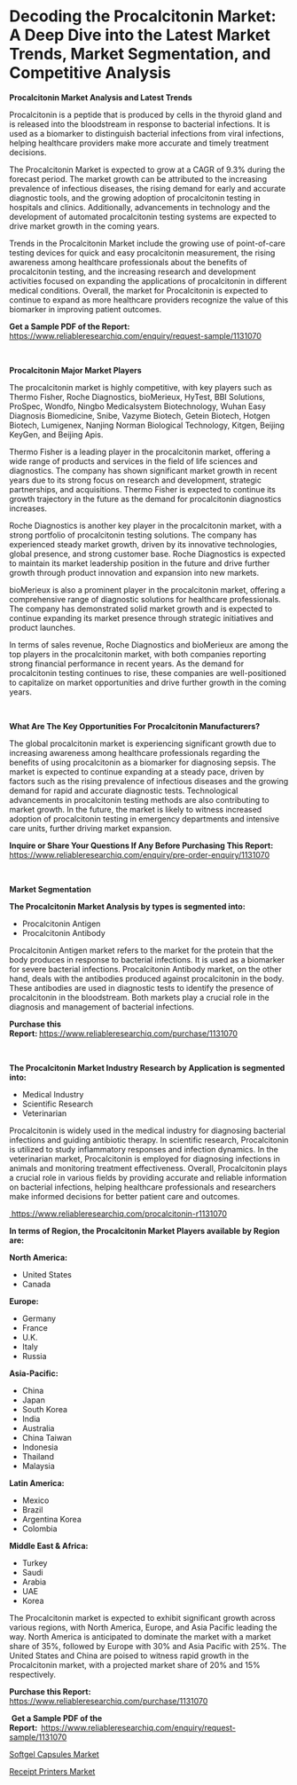 <p><h1>Decoding the Procalcitonin Market: A Deep Dive into the Latest Market Trends, Market Segmentation, and Competitive Analysis</h1></p><p><strong>Procalcitonin Market Analysis and Latest Trends</strong></p>
<p><p>Procalcitonin is a peptide that is produced by cells in the thyroid gland and is released into the bloodstream in response to bacterial infections. It is used as a biomarker to distinguish bacterial infections from viral infections, helping healthcare providers make more accurate and timely treatment decisions.</p><p>The Procalcitonin Market is expected to grow at a CAGR of 9.3% during the forecast period. The market growth can be attributed to the increasing prevalence of infectious diseases, the rising demand for early and accurate diagnostic tools, and the growing adoption of procalcitonin testing in hospitals and clinics. Additionally, advancements in technology and the development of automated procalcitonin testing systems are expected to drive market growth in the coming years.</p><p>Trends in the Procalcitonin Market include the growing use of point-of-care testing devices for quick and easy procalcitonin measurement, the rising awareness among healthcare professionals about the benefits of procalcitonin testing, and the increasing research and development activities focused on expanding the applications of procalcitonin in different medical conditions. Overall, the market for Procalcitonin is expected to continue to expand as more healthcare providers recognize the value of this biomarker in improving patient outcomes.</p></p>
<p><strong>Get a Sample PDF of the Report:&nbsp;</strong> <a href="https://www.reliableresearchiq.com/enquiry/request-sample/1131070">https://www.reliableresearchiq.com/enquiry/request-sample/1131070</a></p>
<p>&nbsp;</p>
<p><strong>Procalcitonin Major Market Players</strong></p>
<p><p>The procalcitonin market is highly competitive, with key players such as Thermo Fisher, Roche Diagnostics, bioMerieux, HyTest, BBI Solutions, ProSpec, Wondfo, Ningbo Medicalsystem Biotechnology, Wuhan Easy Diagnosis Biomedicine, Snibe, Vazyme Biotech, Getein Biotech, Hotgen Biotech, Lumigenex, Nanjing Norman Biological Technology, Kitgen, Beijing KeyGen, and Beijing Apis.</p><p>Thermo Fisher is a leading player in the procalcitonin market, offering a wide range of products and services in the field of life sciences and diagnostics. The company has shown significant market growth in recent years due to its strong focus on research and development, strategic partnerships, and acquisitions. Thermo Fisher is expected to continue its growth trajectory in the future as the demand for procalcitonin diagnostics increases.</p><p>Roche Diagnostics is another key player in the procalcitonin market, with a strong portfolio of procalcitonin testing solutions. The company has experienced steady market growth, driven by its innovative technologies, global presence, and strong customer base. Roche Diagnostics is expected to maintain its market leadership position in the future and drive further growth through product innovation and expansion into new markets.</p><p>bioMerieux is also a prominent player in the procalcitonin market, offering a comprehensive range of diagnostic solutions for healthcare professionals. The company has demonstrated solid market growth and is expected to continue expanding its market presence through strategic initiatives and product launches.</p><p>In terms of sales revenue, Roche Diagnostics and bioMerieux are among the top players in the procalcitonin market, with both companies reporting strong financial performance in recent years. As the demand for procalcitonin testing continues to rise, these companies are well-positioned to capitalize on market opportunities and drive further growth in the coming years.</p></p>
<p>&nbsp;</p>
<p><strong>What Are The Key Opportunities For Procalcitonin Manufacturers?</strong></p>
<p><p>The global procalcitonin market is experiencing significant growth due to increasing awareness among healthcare professionals regarding the benefits of using procalcitonin as a biomarker for diagnosing sepsis. The market is expected to continue expanding at a steady pace, driven by factors such as the rising prevalence of infectious diseases and the growing demand for rapid and accurate diagnostic tests. Technological advancements in procalcitonin testing methods are also contributing to market growth. In the future, the market is likely to witness increased adoption of procalcitonin testing in emergency departments and intensive care units, further driving market expansion.</p></p>
<p><strong>Inquire or Share Your Questions If Any Before Purchasing This Report:</strong> <a href="https://www.reliableresearchiq.com/enquiry/pre-order-enquiry/1131070">https://www.reliableresearchiq.com/enquiry/pre-order-enquiry/1131070</a></p>
<p>&nbsp;</p>
<p><strong>Market Segmentation</strong></p>
<p><strong>The Procalcitonin Market Analysis by types is segmented into:</strong></p>
<p><ul><li>Procalcitonin Antigen</li><li>Procalcitonin Antibody</li></ul></p>
<p><p>Procalcitonin Antigen market refers to the market for the protein that the body produces in response to bacterial infections. It is used as a biomarker for severe bacterial infections. Procalcitonin Antibody market, on the other hand, deals with the antibodies produced against procalcitonin in the body. These antibodies are used in diagnostic tests to identify the presence of procalcitonin in the bloodstream. Both markets play a crucial role in the diagnosis and management of bacterial infections.</p></p>
<p><strong>Purchase this Report:&nbsp;</strong><a href="https://www.reliableresearchiq.com/purchase/1131070">https://www.reliableresearchiq.com/purchase/1131070</a></p>
<p>&nbsp;</p>
<p><strong>The Procalcitonin Market Industry Research by Application is segmented into:</strong></p>
<p><ul><li>Medical Industry</li><li>Scientific Research</li><li>Veterinarian</li></ul></p>
<p><p>Procalcitonin is widely used in the medical industry for diagnosing bacterial infections and guiding antibiotic therapy. In scientific research, Procalcitonin is utilized to study inflammatory responses and infection dynamics. In the veterinarian market, Procalcitonin is employed for diagnosing infections in animals and monitoring treatment effectiveness. Overall, Procalcitonin plays a crucial role in various fields by providing accurate and reliable information on bacterial infections, helping healthcare professionals and researchers make informed decisions for better patient care and outcomes.</p></p>
<p><a href="https://www.reliableresearchiq.com/procalcitonin-r1131070">&nbsp;https://www.reliableresearchiq.com/procalcitonin-r1131070</a></p>
<p><strong>In terms of Region, the Procalcitonin Market Players available by Region are:</strong></p>
<p>
    <p> <strong> North America: </strong>
        <ul>
            <li>United States</li>
            <li>Canada</li>
        </ul>
        </p> 
    <p> <strong> Europe: </strong>
        <ul>
            <li>Germany</li>
            <li>France</li>
            <li>U.K.</li>
            <li>Italy</li>
            <li>Russia</li>
        </ul>
        </p> 
    <p> <strong> Asia-Pacific: </strong>
        <ul>
            <li>China</li>
            <li>Japan</li>
            <li>South Korea</li>
            <li>India</li>
            <li>Australia</li>
            <li>China Taiwan</li>
            <li>Indonesia</li>
            <li>Thailand</li>
            <li>Malaysia</li>
        </ul>
        </p> 
    <p> <strong> Latin America: </strong>
        <ul>
            <li>Mexico</li>
            <li>Brazil</li>
            <li>Argentina Korea</li>
            <li>Colombia</li>
        </ul>
        </p> 
    <p> <strong> Middle East & Africa: </strong>
        <ul>
            <li>Turkey</li>
            <li>Saudi</li>
            <li>Arabia</li>
            <li>UAE</li>
            <li>Korea</li>
        </ul>
    </p>
    </p>
<p><p>The Procalcitonin market is expected to exhibit significant growth across various regions, with North America, Europe, and Asia Pacific leading the way. North America is anticipated to dominate the market with a market share of 35%, followed by Europe with 30% and Asia Pacific with 25%. The United States and China are poised to witness rapid growth in the Procalcitonin market, with a projected market share of 20% and 15% respectively.</p></p>
<p><strong>Purchase this Report: </strong><a href="https://www.reliableresearchiq.com/purchase/1131070">https://www.reliableresearchiq.com/purchase/1131070</a></p>
<p>&nbsp;<strong>Get a Sample PDF of the Report:&nbsp;&nbsp;</strong><a href="https://www.reliableresearchiq.com/enquiry/request-sample/1131070">https://www.reliableresearchiq.com/enquiry/request-sample/1131070</a></p>
<p><strong></strong></p>
<p><p><a href="https://github.com/vimar16th/Market-Research-Report-List-6/blob/main/softgel-capsules-market.md">Softgel Capsules Market</a></p><p><a href="https://www.linkedin.com/pulse/global-receipt-printers-market-share-growth-opportunities-rmtuf?trackingId=8RKxhQDJTEaYyo7bIzOhbQ%3D%3D">Receipt Printers Market</a></p></p>